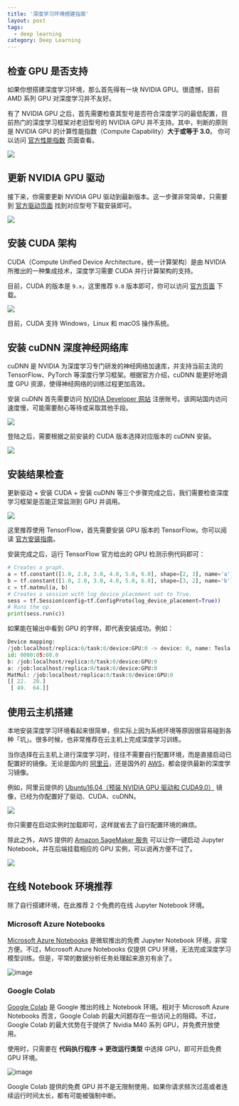 ```yaml
---
title: '深度学习环境搭建指南'
layout: post
tags:
  - deep learning
category: Deep Learning
---
```


## 检查 GPU 是否支持

如果你想搭建深度学习环境，那么首先得有一块 NVIDIA GPU。很遗憾，目前 AMD 系列 GPU 对深度学习并不友好。

有了 NVIDIA GPU 之后，首先需要检查其型号是否符合深度学习的最低配置，目前热门的深度学习框架对老旧型号的 NVIDIA GPU 并不支持。其中，判断的原则是 NVIDIA GPU 的计算性能指数（Compute Capability）**大于或等于 3.0**。 你可以访问 [官方性能指数](https://developer.nvidia.com/cuda-gpus) 页面查看。

<!--more-->

![](https://laugh12321-1258080753.cos.ap-chengdu.myqcloud.com/laugh's%20blog/images/dlebg_01.png)

## 更新 NVIDIA GPU 驱动

接下来，你需要更新 NVIDIA GPU 驱动到最新版本。这一步骤非常简单，只需要到 [官方驱动页面](https://www.nvidia.com/Download/index.aspx) 找到对应型号下载安装即可。

![](https://laugh12321-1258080753.cos.ap-chengdu.myqcloud.com/laugh's%20blog/images/dlebg_02.png)

## 安装 CUDA 架构

CUDA（Compute Unified Device Architecture，统一计算架构）是由 NVIDIA 所推出的一种集成技术，深度学习需要 CUDA 并行计算架构的支持。

目前，CUDA 的版本是 `9.x`，这里推荐 `9.0` 版本即可，你可以访问 [官方页面](https://developer.nvidia.com/cuda-90-download-archive?target_os=Linux&target_arch=x86_64&target_distro=Ubuntu&target_version=1604&target_type=deblocal) 下载。

![](https://laugh12321-1258080753.cos.ap-chengdu.myqcloud.com/laugh's%20blog/images/dlebg_03.png)

目前，CUDA 支持 Windows，Linux 和 macOS 操作系统。

## 安装 cuDNN 深度神经网络库

cuDNN 是 NVIDIA 为深度学习专门研发的神经网络加速库，并支持当前主流的 TensorFlow、PyTorch 等深度行学习框架。根据官方介绍，cuDNN 能更好地调度 GPU 资源，使得神经网络的训练过程更加高效。

安装 cuDNN 首先需要访问 [NVIDIA Developer 网站](https://developer.nvidia.com/cudnn) 注册账号。该网站国内访问速度慢，可能需要耐心等待或采取其他手段。

![](https://laugh12321-1258080753.cos.ap-chengdu.myqcloud.com/laugh's%20blog/images/dlebg_04.png)

登陆之后，需要根据之前安装的 CUDA 版本选择对应版本的 cuDNN 安装。

![](https://laugh12321-1258080753.cos.ap-chengdu.myqcloud.com/laugh's%20blog/images/dlebg_05.png)

## 安装结果检查

更新驱动 + 安装 CUDA + 安装 cuDNN 等三个步骤完成之后，我们需要检查深度学习框架是否能正常监测到 GPU 并调用。

![](https://laugh12321-1258080753.cos.ap-chengdu.myqcloud.com/laugh's%20blog/images/dlebg_06.png)

这里推荐使用 TensorFlow，首先需要安装 GPU 版本的 TensorFlow。你可以阅读 [官方安装指南](https://www.tensorflow.org/install/)。

安装完成之后，运行 TensorFlow 官方给出的 GPU 检测示例代码即可：

```python
# Creates a graph.
a = tf.constant([1.0, 2.0, 3.0, 4.0, 5.0, 6.0], shape=[2, 3], name='a')
b = tf.constant([1.0, 2.0, 3.0, 4.0, 5.0, 6.0], shape=[3, 2], name='b')
c = tf.matmul(a, b)
# Creates a session with log_device_placement set to True.
sess = tf.Session(config=tf.ConfigProto(log_device_placement=True))
# Runs the op.
print(sess.run(c))
```

如果能在输出中看到 GPU 的字样，即代表安装成功。例如：

```python
Device mapping:
/job:localhost/replica:0/task:0/device:GPU:0 -> device: 0, name: Tesla K40c, pci bus
id: 0000:05:00.0
b: /job:localhost/replica:0/task:0/device:GPU:0
a: /job:localhost/replica:0/task:0/device:GPU:0
MatMul: /job:localhost/replica:0/task:0/device:GPU:0
[[ 22.  28.]
 [ 49.  64.]]
```

## 使用云主机搭建

本地安装深度学习环境看起来很简单，但实际上因为系统环境等原因很容易碰到各种「坑」。很多时候，也非常推荐在云主机上完成深度学习训练。

当你选择在云主机上进行深度学习时，往往不需要自行配置环境，而是直接启动已配置好的镜像。无论是国内的 [阿里云](https://market.aliyun.com/)，还是国外的 [AWS](https://aws.amazon.com/marketplace)，都会提供最新的深度学习镜像。

例如，阿里云提供的 [Ubuntu16.04（预装 NVIDIA GPU 驱动和 CUDA9.0）](https://market.aliyun.com/products/57742013/cmjj022697.html?spm=5176.730006-53366009-57742013-cmjj021670/A.recommend.9.xDBKmW) 镜像，已经为你配置好了驱动、CUDA、cuDNN。

![](https://laugh12321-1258080753.cos.ap-chengdu.myqcloud.com/laugh's%20blog/images/dlebg_07.png)

你只需要在启动实例时加载即可，这样就省去了自行配置环境的麻烦。

除此之外，AWS 提供的 [Amazon SageMaker 服务](https://aws.amazon.com/sagemaker) 可以让你一键启动 Jupyter Notebook，并在后端挂载相应的 GPU 实例，可以说再方便不过了。

![](https://laugh12321-1258080753.cos.ap-chengdu.myqcloud.com/laugh's%20blog/images/dlebg_08.png)

## 在线 Notebook 环境推荐

除了自行搭建环境，在此推荐 2 个免费的在线 Jupyter Notebook 环境。

### Microsoft Azure Notebooks

[Microsoft Azure Notebooks](https://notebooks.azure.com/) 是微软推出的免费 Jupyter Notebook 环境，非常方便。不过，Microsoft Azure Notebooks 仅提供 CPU 环境，无法完成深度学习模型训练。但是，平常的数据分析任务处理起来游刃有余了。

![image](https://laugh12321-1258080753.cos.ap-chengdu.myqcloud.com/laugh's%20blog/images/dlebg_09.png)

### Google Colab

[Google Colab](https://colab.research.google.com/) 是 Google 推出的线上 Notebook 环境。相对于 Microsoft Azure Notebooks 而言，Google Colab 的最大问题存在一些访问上的阻碍。不过，Google Colab 的最大优势在于提供了 Nvidia M40 系列 GPU，并免费开放使用。

使用时，只需要在 **代码执行程序 → 更改运行类型** 中选择 GPU，即可开启免费 GPU 环境。

![image](https://laugh12321-1258080753.cos.ap-chengdu.myqcloud.com/laugh's%20blog/images/dlebg_10.png)

Google Colab 提供的免费 GPU 并不是无限制使用，如果你请求频次过高或者连续运行时间太长，都有可能被强制中断。